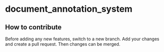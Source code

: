 # document_annotation_system

## How to contribute
Before adding any new features, switch to a new branch. Add your changes and create a pull request. Then changes can be merged.

